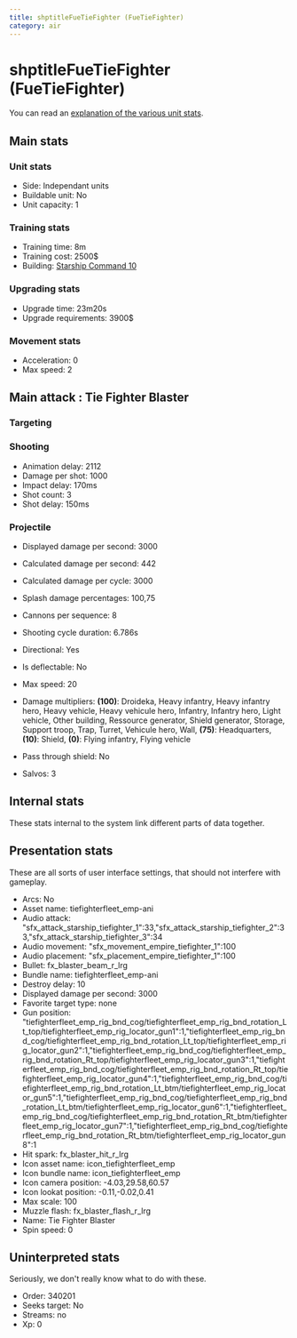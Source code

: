 ```yaml
---
title: shptitleFueTieFighter (FueTieFighter)
category: air
---
```


# shptitleFueTieFighter (FueTieFighter)

You can read an [explanation  of the various unit stats](unitexplained.md).

## Main stats

### Unit stats

  * Side: Independant units
  * Buildable unit: No
  * Unit capacity: 1

### Training stats

  * Training time: 8m
  * Training cost: 2500$
  * Building: [Starship Command 10](empireFleetCommand.html)

### Upgrading stats

  * Upgrade time: 23m20s
  * Upgrade requirements: 3900$

### Movement stats

  * Acceleration: 0
  * Max speed: 2

## Main attack : Tie Fighter Blaster

### Targeting


### Shooting

  * Animation delay: 2112
  * Damage per shot: 1000
  * Impact delay: 170ms
  * Shot count: 3
  * Shot delay: 150ms

### Projectile

  * Displayed damage per second: 3000
  * Calculated damage per second: 442
  * Calculated damage per cycle: 3000
  * Splash damage percentages: 100,75

  * Cannons per sequence: 8
  * Shooting cycle duration: 6.786s
  * Directional: Yes
  * Is deflectable: No
  * Max speed: 20
  * Damage multipliers: **(100)**: Droideka, Heavy infantry, Heavy infantry hero, Heavy vehicle, Heavy vehicule hero, Infantry, Infantry hero, Light vehicle, Other building, Ressource generator, Shield generator, Storage, Support troop, Trap, Turret, Vehicule hero, Wall, **(75)**: Headquarters, **(10)**: Shield, **(0)**: Flying infantry, Flying vehicle
  * Pass through shield: No
  * Salvos: 3

## Internal stats

These stats internal to the system link different parts of data together.


## Presentation stats

These are all sorts of user interface settings, that should not interfere with gameplay.

  * Arcs: No
  * Asset name: tiefighterfleet_emp-ani
  * Audio attack: "sfx_attack_starship_tiefighter_1":33,"sfx_attack_starship_tiefighter_2":33,"sfx_attack_starship_tiefighter_3":34
  * Audio movement: "sfx_movement_empire_tiefighter_1":100
  * Audio placement: "sfx_placement_empire_tiefighter_1":100
  * Bullet: fx_blaster_beam_r_lrg
  * Bundle name: tiefighterfleet_emp-ani
  * Destroy delay: 10
  * Displayed damage per second: 3000
  * Favorite target type: none
  * Gun position: "tiefighterfleet_emp_rig_bnd_cog/tiefighterfleet_emp_rig_bnd_rotation_Lt_top/tiefighterfleet_emp_rig_locator_gun1":1,"tiefighterfleet_emp_rig_bnd_cog/tiefighterfleet_emp_rig_bnd_rotation_Lt_top/tiefighterfleet_emp_rig_locator_gun2":1,"tiefighterfleet_emp_rig_bnd_cog/tiefighterfleet_emp_rig_bnd_rotation_Rt_top/tiefighterfleet_emp_rig_locator_gun3":1,"tiefighterfleet_emp_rig_bnd_cog/tiefighterfleet_emp_rig_bnd_rotation_Rt_top/tiefighterfleet_emp_rig_locator_gun4":1,"tiefighterfleet_emp_rig_bnd_cog/tiefighterfleet_emp_rig_bnd_rotation_Lt_btm/tiefighterfleet_emp_rig_locator_gun5":1,"tiefighterfleet_emp_rig_bnd_cog/tiefighterfleet_emp_rig_bnd_rotation_Lt_btm/tiefighterfleet_emp_rig_locator_gun6":1,"tiefighterfleet_emp_rig_bnd_cog/tiefighterfleet_emp_rig_bnd_rotation_Rt_btm/tiefighterfleet_emp_rig_locator_gun7":1,"tiefighterfleet_emp_rig_bnd_cog/tiefighterfleet_emp_rig_bnd_rotation_Rt_btm/tiefighterfleet_emp_rig_locator_gun8":1
  * Hit spark: fx_blaster_hit_r_lrg
  * Icon asset name: icon_tiefighterfleet_emp
  * Icon bundle name: icon_tiefighterfleet_emp
  * Icon camera position: -4.03,29.58,60.57
  * Icon lookat position: -0.11,-0.02,0.41
  * Max scale: 100
  * Muzzle flash: fx_blaster_flash_r_lrg
  * Name: Tie Fighter Blaster
  * Spin speed: 0

## Uninterpreted stats

Seriously, we don't really know what to do with these.

  * Order: 340201
  * Seeks target: No
  * Streams: no
  * Xp: 0

